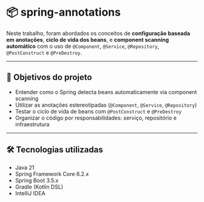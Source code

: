 # 📦 spring-annotations

Neste trabalho, foram abordados os conceitos de **configuração baseada em anotações**, **ciclo de vida dos beans**, e **component scanning automático** com o uso de `@Component`, `@Service`, `@Repository`, `@PostConstruct` e `@PreDestroy`.

---

## 🎯 Objetivos do projeto

- Entender como o Spring detecta beans automaticamente via component scanning
- Utilizar as anotações estereotipadas (`@Component`, `@Service`, `@Repository`)
- Testar o ciclo de vida de beans com `@PostConstruct` e `@PreDestroy`
- Organizar o código por responsabilidades: serviço, repositório e infraestrutura

---

## 🛠️ Tecnologias utilizadas

- Java 21
- Spring Framework Core 6.2.x
- Spring Boot 3.5.x
- Gradle (Kotlin DSL)
- IntelliJ IDEA
